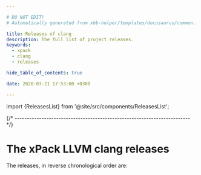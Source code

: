```yaml
---

# DO NOT EDIT!
# Automatically generated from xbb-helper/templates/docusaurus/common.

title: Releases of clang
description: The full list of project releases.
keywords:
  - xpack
  - clang
  - releases

hide_table_of_contents: true

date: 2020-07-21 17:53:00 +0300

---
```


import {ReleasesList} from '@site/src/components/ReleasesList';

{/* ------------------------------------------------------------------------ */}

# The xPack LLVM clang releases

The releases, in reverse chronological order are:

<ReleasesList />
